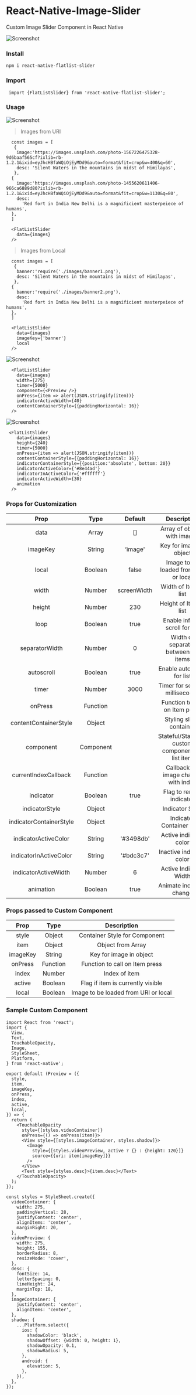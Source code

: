 # React-Native-Image-Slider
Custom Image Slider Component in React Native

![Screenshot](https://github.com/KPS250/ReactNative-ImageSlider/blob/master/src/screenshots/banner.gif)

### Install
```
npm i react-native-flatlist-slider
```

### Import 
```
 import {FlatListSlider} from 'react-native-flatlist-slider';
```

### Usage

![Screenshot](https://github.com/KPS250/ReactNative-ImageSlider/blob/master/src/screenshots/image1.png)

> Images from URI

``` 
  const images = [
   {
    image:'https://images.unsplash.com/photo-1567226475328-9d6baaf565cf?ixlib=rb-1.2.1&ixid=eyJhcHBfaWQiOjEyMDd9&auto=format&fit=crop&w=400&q=60',
    desc: 'Silent Waters in the mountains in midst of Himilayas',
   },
  {
    image:'https://images.unsplash.com/photo-1455620611406-966ca6889d80?ixlib=rb-1.2.1&ixid=eyJhcHBfaWQiOjEyMDd9&auto=format&fit=crop&w=1130&q=80',
    desc:
      'Red fort in India New Delhi is a magnificient masterpeiece of humans',
  },
  ]
  
  <FlatListSlider 
    data={images} 
  />
```

> Images from Local
``` 
  const images = [
   {
    banner:'require('./images/banner1.png'),
    desc: 'Silent Waters in the mountains in midst of Himilayas',
   },
  {
    banner:'require('./images/banner2.png'),
    desc:
      'Red fort in India New Delhi is a magnificient masterpeiece of humans',
  },
  ]
  
  <FlatListSlider 
    data={images} 
    imageKey={'banner'}
    local
  />
```

![Screenshot](https://github.com/KPS250/ReactNative-ImageSlider/blob/master/src/screenshots/image2.png)

```
  <FlatListSlider
    data={images}
    width={275}
    timer={5000}
    component={<Preview />}
    onPress={item => alert(JSON.stringify(item))}
    indicatorActiveWidth={40}
    contentContainerStyle={{paddingHorizontal: 16}}
  />
```

![Screenshot](https://github.com/KPS250/ReactNative-ImageSlider/blob/master/src/screenshots/image3.png)

```
 <FlatListSlider
    data={images}
    height={240}
    timer={5000}
    onPress={item => alert(JSON.stringify(item))}
    contentContainerStyle={{paddingHorizontal: 16}}
    indicatorContainerStyle={{position:'absolute', bottom: 20}}
    indicatorActiveColor={'#8e44ad'}
    indicatorInActiveColor={'#ffffff'}
    indicatorActiveWidth={30}
    animation
  />
```
### Props for Customization

| Prop                    | Type         | Default      | Description                                        |
| :---------------------: | :----------: | :----------: | :------------------------------------------------: |
| data                    | Array        | []           | Array of objects with images                       |
| imageKey                | String       | ‘image'      | Key for image in object                            |
| local                   | Boolean      | false        | Image to be loaded from URI or local               |
| width                   | Number       | screenWidth  | Width of Item in list                              |
| height                  | Number       | 230          | Height of Item in list                              |
| loop                    | Boolean      | true         | Enable infinite scroll for list                    |
| separatorWidth          | Number       | 0            | Width of separator between list items              |
| autoscroll              | Boolean      | true         | Enable autoScroll for list                         |
| timer                   | Number       | 3000         | Timer for scroll in milliseconds                   |
| onPress                 | Function     |              | Function to call on Item press                     |
| contentContainerStyle   | Object       |              | Styling slider container                           |
| component               | Component    |              | Stateful/Stateless custom component for list item  |
| currentIndexCallback    | Function     |              | Callback for image change with index               |
| indicator               | Boolean      | true         | Flag to render indicator                           |
| indicatorStyle          | Object       |              | Indicator Style                                    |
| indicatorContainerStyle | Object       |              | Indicator Container Style                          |
| indicatorActiveColor    | String       | '#3498db'    | Active indicator color                             |
| indicatorInActiveColor  | String       | '#bdc3c7'    | Inactive indicator color                           |
| indicatorActiveWidth    | Number       | 6            | Active Indicator Width                             |
| animation               | Boolean      | true         | Animate indicator change                           |\

### Props passed to Custom Component

| Prop       | Type         | Description                          |
| :--------: | :----------: |  :---------------------------------: |
| style      | Object       | Container Style for Component        |
| item       | Object       | Object from Array                    |
| imageKey   | String       | Key for image in object              |
| onPress    | Function     | Function to call on Item press       | 
| index      | Number       | Index of item                        |
| active     | Boolean      | Flag if item is currently visible    |
| local      | Boolean      | Image to be loaded from URI or local |

### Sample Custom Component

```
import React from 'react';
import {
  View,
  Text,
  TouchableOpacity,
  Image,
  StyleSheet,
  Platform,
} from 'react-native';

export default (Preview = ({
  style,
  item,
  imageKey,
  onPress,
  index,
  active,
  local,
}) => {
  return (
    <TouchableOpacity
      style={[styles.videoContainer]}
      onPress={() => onPress(item)}>
      <View style={[styles.imageContainer, styles.shadow]}>
        <Image
          style={[styles.videoPreview, active ? {} : {height: 120}]}
          source={{uri: item[imageKey]}}
        />
      </View>
      <Text style={styles.desc}>{item.desc}</Text>
    </TouchableOpacity>
  );
});

const styles = StyleSheet.create({
  videoContainer: {
    width: 275,
    paddingVertical: 28,
    justifyContent: 'center',
    alignItems: 'center',
    marginRight: 20,
  },
  videoPreview: {
    width: 275,
    height: 155,
    borderRadius: 8,
    resizeMode: 'cover',
  },
  desc: {
    fontSize: 14,
    letterSpacing: 0,
    lineHeight: 24,
    marginTop: 18,
  },
  imageContainer: {
    justifyContent: 'center',
    alignItems: 'center',
  },
  shadow: {
    ...Platform.select({
      ios: {
        shadowColor: 'black',
        shadowOffset: {width: 0, height: 1},
        shadowOpacity: 0.1,
        shadowRadius: 5,
      },
      android: {
        elevation: 5,
      },
    }),
  },
});
```
